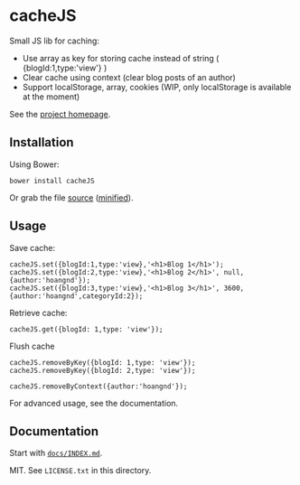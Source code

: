 # cacheJS

Small JS lib for caching:
* Use array as key for storing cache instead of string ( {blogId:1,type:'view'} )
* Clear cache using context (clear blog posts of an author)
* Support localStorage, array, cookies (WIP, only localStorage is available at the moment)

See the [project homepage](http://hoangnd25.github.io/cacheJS).

## Installation
Using Bower:

    bower install cacheJS

Or grab the file [source](https://raw.githubusercontent.com/hoangnd25/cacheJS/master/dist/cacheJS.js) ([minified](https://raw.githubusercontent.com/hoangnd25/cacheJS/master/dist/cacheJS.min.js)).

## Usage

Save cache:

    cacheJS.set({blogId:1,type:'view},'<h1>Blog 1</h1>');
    cacheJS.set({blogId:2,type:'view},'<h1>Blog 2</h1>', null, {author:'hoangnd'});
    cacheJS.set({blogId:3,type:'view},'<h1>Blog 3</h1>', 3600, {author:'hoangnd',categoryId:2});
    
Retrieve cache:
    
    cacheJS.get({blogId: 1,type: 'view'});
    
Flush cache

    cacheJS.removeByKey({blogId: 1,type: 'view'});
    cacheJS.removeByKey({blogId: 2,type: 'view'});
    
    cacheJS.removeByContext({author:'hoangnd'});
    
For advanced usage, see the documentation.

## Documentation

Start with [`docs/INDEX.md`](https://github.com/hoangnd25/cacheJS/blob/master/docs/INDEX.md).

MIT. See `LICENSE.txt` in this directory.
